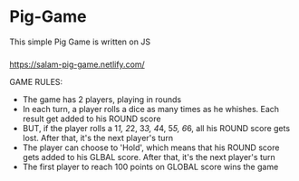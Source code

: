 # Pig-Game
This simple Pig Game is written on JS
###
https://salam-pig-game.netlify.com/

GAME RULES:

- The game has 2 players, playing in rounds
- In each turn, a player rolls a dice as many times as he whishes. Each result get added to his ROUND score
- BUT, if the player rolls a 1*1, 2*2, 3*3, 4*4, 5*5, 6*6, all his ROUND score gets lost. After that, it's the next player's turn
- The player can choose to 'Hold', which means that his ROUND score gets added to his GLBAL score. After that, it's the next player's turn
- The first player to reach 100 points on GLOBAL score wins the game
